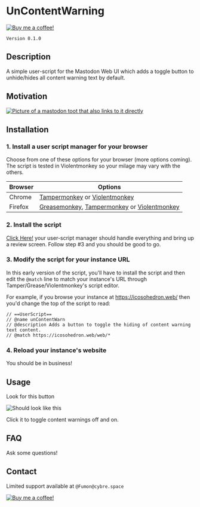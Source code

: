 # UnContentWarning

[![Buy me a coffee!](https://www.buymeacoffee.com/assets/img/custom_images/orange_img.png)](https://www.buymeacoffee.com/mI8stwU4P)

`Version 0.1.0`

## Description
A simple user-script for the Mastodon Web UI which adds a toggle button to unhide/hides all content warning text by default.

## Motivation
[![Picture of a mastodon toot that also links to it directly](https://i.imgur.com/IKfm2k6.png)](https://witches.town/@morganastra/99453854540460685)

## Installation

### 1. Install a user script manager for your browser

Choose from one of these options for your browser (more options coming). The script is tested in Violentmonkey so your milage may vary with the others.

| Browser | Options |
|---------|---------|
| Chrome | [Tampermonkey](https://chrome.google.com/webstore/detail/tampermonkey/dhdgffkkebhmkfjojejmpbldmpobfkfo) or [Violentmonkey](https://chrome.google.com/webstore/detail/violent-monkey/jinjaccalgkegednnccohejagnln) |
| Firefox | [Greasemonkey](https://addons.mozilla.org/firefox/addon/greasemonkey/), [Tampermonkey](https://addons.mozilla.org/firefox/addon/tampermonkey/) or [Violentmonkey](https://addons.mozilla.org/firefox/addon/violentmonkey/)|


### 2. Install the script

[Click Here!](https://rawgit.com/Fumon/unContentWarn/master/unContentWarn.user.js) your user-script manager should handle everything and bring up a review screen. Follow step #3 and you should be good to go.

### 3. Modify the script for your instance URL

In this early version of the script, you'll have to install the script and then edit the `@match` line to match your instance's URL through Tamper/Grease/Violentmonkey's script editor.

For example, if you browse your instance at https://icosohedron.web/ then you'd change the top of the script to read:

```
// ==UserScript==
// @name unContentWarn
// @description Adds a button to toggle the hiding of content warning text content.
// @match https://icosohedron.web/web/* 
```

### 4. Reload your instance's website

You should be in business!

## Usage

Look for this button

![Should look like this](https://i.imgur.com/srXtEkW.png)

Click it to toggle content warnings off and on.

## FAQ

Ask some questions!

## Contact

Limited support available at `@Fumon@cybre.space`

[![Buy me a coffee!](https://www.buymeacoffee.com/assets/img/custom_images/orange_img.png)](https://www.buymeacoffee.com/mI8stwU4P)
